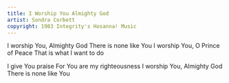 ```yaml
---
title: I Worship You Almighty God
artist: Sondra Corbett
copyright: 1983 Integrity's Hosanna! Music
---
```


I worship You, Almighty God
There is none like You
I worship You, O Prince of Peace
That is what I want to do

I give You praise
For You are my righteousness
I worship You, Almighty God
There is none like You

